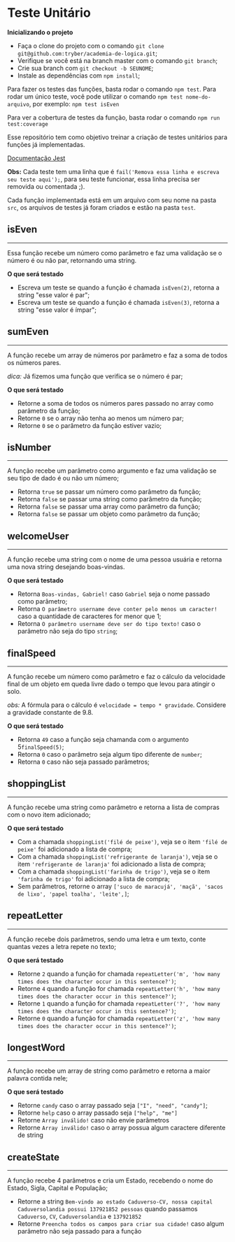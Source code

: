 # Teste Unitário

**Inicializando o projeto**

- Faça o clone do projeto com o comando `git clone git@github.com:tryber/academia-de-logica.git`;
- Verifique se você está na branch master com o comando `git branch`;
- Crie sua branch com `git checkout -b SEUNOME`;
- Instale as dependências com `npm install`;

Para fazer os testes das funções, basta rodar o comando `npm test`. Para rodar um único teste, você pode utilizar o comando `npm test nome-do-arquivo`, por exemplo: `npm test isEven`

Para ver a cobertura de testes da função, basta rodar o comando `npm run test:coverage`

Esse repositório tem como objetivo treinar a criação de testes unitários para funções já implementadas.

[Documentação Jest](https://jestjs.io/docs/getting-started)

**Obs:** Cada teste tem uma linha que é `fail('Remova essa linha e escreva seu teste aqui');`, para seu teste funcionar, essa linha precisa ser removida ou comentada ;).

Cada função implementada está em um arquivo com seu nome na pasta `src`, os arquivos de testes já foram criados e estão na pasta `test`.

## isEven

<hr>

Essa função recebe um número como parâmetro e faz uma validação se o número é ou não par, retornando uma string.

**O que será testado**

- Escreva um teste se quando a função é chamada `isEven(2)`, retorna a string "esse valor é par";
- Escreva um teste se quando a função é chamada `isEven(3)`, retorna a string "esse valor é ímpar";

## sumEven

<hr>

A função recebe um array de números por parâmetro e faz a soma de todos os números pares.

_dica:_ Já fizemos uma função que verifica se o número é par;

**O que será testado**

- Retorne a soma de todos os números pares passado no array como parâmetro da função;
- Retorne `0` se o array não tenha ao menos um número par;
- Retorne `0` se o parâmetro da função estiver vazio;

## isNumber

<hr>

A função recebe um parâmetro como argumento e faz uma validação se seu tipo de dado é ou não um número;

- Retorna `true` se passar um número como parâmetro da função;
- Retorna `false` se passar uma string como parâmetro da função;
- Retorna `false` se passar uma array como parâmetro da função;
- Retorna `false` se passar um objeto como parâmetro da função;

## welcomeUser

<hr>

A função recebe uma string com o nome de uma pessoa usuária e retorna uma nova string desejando
boas-vindas.

**O que será testado**

- Retorna `Boas-vindas, Gabriel!` caso `Gabriel` seja o nome passado como parâmetro;
- Retorna `O parâmetro username deve conter pelo menos um caracter!` caso a quantidade de caracteres for menor que 1;
- Retorna `O parâmetro username deve ser do tipo texto!` caso o parâmetro não seja do tipo `string`;

## finalSpeed

<hr>

A função recebe um número como parâmetro e faz o cálculo da velocidade final de um objeto em queda livre dado o tempo que levou para atingir o solo.

_obs:_ A fórmula para o cálculo é `velocidade = tempo * gravidade`. Considere a gravidade constante de 9.8.

**O que será testado**

- Retorna `49` caso a função seja chamanda com o argumento 5`finalSpeed(5)`;
- Retorna `0` caso o parâmetro seja algum tipo diferente de `number`;
- Retorna `0` caso não seja passado parâmetros;

## shoppingList

<hr>

A função recebe uma string como parâmetro e retorna a lista de compras com o novo item adicionado;

**O que será testado**

- Com a chamada `shoppingList('filé de peixe')`, veja se o item `'filé de peixe'` foi adicionado a lista de compra;
- Com a chamada `shoppingList('refrigerante de laranja')`, veja se o item `'refrigerante de laranja'` foi adicionado a lista de compra;
- Com a chamada `shoppingList('farinha de trigo')`, veja se o item `'farinha de trigo'` foi adicionado a lista de compra;
- Sem parâmetros, retorne o array `['suco de maracujá', 'maçã', 'sacos de lixo', 'papel toalha', 'leite',]`;

## repeatLetter

<hr>

A função recebe dois parâmetros, sendo uma letra e um texto, conte quantas vezes a letra repete no texto;

**O que será testado**

- Retorne `2` quando a função for chamada `repeatLetter('m', 'how many times does the character occur in this sentence?')`;
- Retorne `4` quando a função for chamada `repeatLetter('h', 'how many times does the character occur in this sentence?')`;
- Retorne `1` quando a função for chamada `repeatLetter('?', 'how many times does the character occur in this sentence?')`;
- Retorne `0` quando a função for chamada `repeatLetter('z', 'how many times does the character occur in this sentence?')`;

## longestWord

<hr>

A função recebe um array de string como parâmetro e retorna a maior palavra contida nele;

**O que será testado**

- Retorne `candy` caso o array passado seja `["I", "need", "candy"]`;
- Retorne `help` caso o array passado seja `["help", "me"]`
- Retorne `Array inválido!` caso não envie parâmetros
- Retorne `Array inválido!` caso o array possua algum caractere diferente de string

## createState

<hr>

A função recebe 4 parâmetros e cria um Estado, recebendo o nome do Estado, Sigla, Capital e População;

- Retorne a string `Bem-vindo ao estado Caduverso-CV, nossa capital Caduversolandia possui 137921852 pessoas` quando passamos `Caduverso`, `CV`, `Caduversolandia` e `137921852`
- Retorne `Preencha todos os campos para criar sua cidade!` caso algum parâmetro não seja passado para a função
